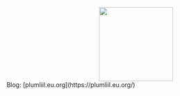 
<div align="center">
    <img height="170px" style="margin-left:300px" src="https://stats.justsong.cn/api/leetcode?username=plumliil&cn=true " />
    Blog: [plumliil.eu.org](https://plumliil.eu.org/)
  <span></span>  
</div>
